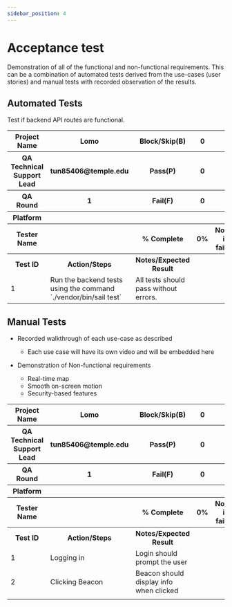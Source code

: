 ```yaml
---
sidebar_position: 4
---
```

# Acceptance test

Demonstration of all of the functional and non-functional requirements. This can be a combination of automated tests derived from the use-cases (user stories) and manual tests with recorded observation of the results.

## Automated Tests
Test if backend API routes are functional.

<table>
<tr>
    <tr>
    <th>Project Name</th>
    <th>Lomo</th>
    <th>Block/Skip(B)</th>
    <th>0</th>
    <th></th>
    </tr>
    <tr>
    <th>QA Technical Support Lead</th>
    <th>tun85406@temple.edu</th>
    <th>Pass(P)</th>
    <th>0</th>
    <th></th>
    </tr>
    <tr>
    <th>QA Round</th>
    <th>1</th>
    <th>Fail(F)</th>
    <th>0</th>
    <th></th>
    </tr>
    <tr>
    <th>Platform</th>
    <th></th>
    <th></th>
    <th></th>
    <th></th>
    </tr>
    <tr>
    <th>Tester Name</th>
    <th></th>
    <th>% Complete</th>
    <th>0%</th>
    <th>Notes if failed</th>
    </tr>
    <tr>
    <th>Test ID</th>
    <th>Action/Steps</th>
    <th>Notes/Expected Result</th>
    <th></th>
    <th></th>
    </tr>
    <tr>
        <td>1</td>
        <td>Run the backend tests using the command `./vendor/bin/sail test`</td>
        <td>All tests should pass without errors.</td>
        <td></td>
        <td></td>
    </tr>
</tr>
</table>

## Manual Tests
 - Recorded walkthrough of each use-case as described
    - Each use case will have its own video and will be embedded here

 - Demonstration of Non-functional requirements
    - Real-time map
    - Smooth on-screen motion
    - Security-based features


<table>
<tr>
    <tr>
    <th>Project Name</th>
    <th>Lomo</th>
    <th>Block/Skip(B)</th>
    <th>0</th>
    <th></th>
    </tr>
    <tr>
    <th>QA Technical Support Lead</th>
    <th>tun85406@temple.edu</th>
    <th>Pass(P)</th>
    <th>0</th>
    <th></th>
    </tr>
    <tr>
    <th>QA Round</th>
    <th>1</th>
    <th>Fail(F)</th>
    <th>0</th>
    <th></th>
    </tr>
    <tr>
    <th>Platform</th>
    <th></th>
    <th></th>
    <th></th>
    <th></th>
    </tr>
    <tr>
    <th>Tester Name</th>
    <th></th>
    <th>% Complete</th>
    <th>0%</th>
    <th>Notes if failed</th>
    </tr>
    <tr>
    <th>Test ID</th>
    <th>Action/Steps</th>
    <th>Notes/Expected Result</th>
    <th></th>
    <th></th>
    </tr>
    <tr>
        <td>1</td>
        <td>Logging in</td>
        <td>Login should prompt the user</td>
    </tr>
    <tr>
        <td>2</td>
        <td>Clicking Beacon</td>
        <td>Beacon should display info when clicked</td>
    </tr>
    <tr>
        <td></td>
        <td></td>
    </tr>
</tr>
</table>


